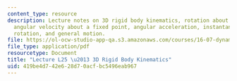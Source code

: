 ```yaml
---
content_type: resource
description: Lecture notes on 3D rigid body kinematics, rotation about a fixed point,
  angular velocity about a fixed point, angular acceleration, instantaneous axis of
  rotation, and general motion.
file: https://ol-ocw-studio-app-qa.s3.amazonaws.com/courses/16-07-dynamics-fall-2009/419be4d742e628d70acfbc5496eab967_MIT16_07F09_Lec25.pdf
file_type: application/pdf
resourcetype: Document
title: "Lecture L25 \u2013 3D Rigid Body Kinematics"
uid: 419be4d7-42e6-28d7-0acf-bc5496eab967
---
```

